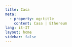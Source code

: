```yaml
---
title: Casa
meta:
  - property: og:title
    content: Casa | Ethereum
lang: it-IT
layout: home
sidebar: false
---
```


<HomePage />
